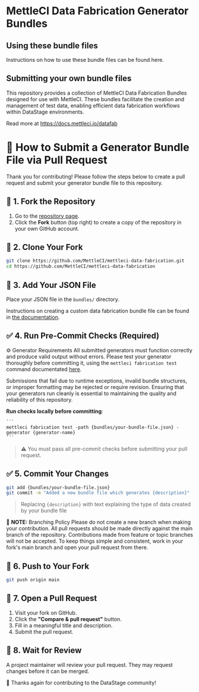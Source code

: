 # MettleCI Data Fabrication Generator Bundles

## Using these bundle files

Instructions on how to use these bundle files can be found here.

## Submitting your own bundle files

This repository provides a collection of MettleCI Data Fabrication Bundles designed for use with MettleCI. These bundles facilitate the creation and management of test data, enabling efficient data fabrication workflows within DataStage environments.

Read more at https://docs.mettleci.io/datafab


# 💾 How to Submit a Generator Bundle File via Pull Request

Thank you for contributing! Please follow the steps below to create a pull request and submit your generator bundle file to this repository.

## 📁 1. Fork the Repository

1. Go to the [repository page](https://github.com/MettleCI/mettleci-data-fabrication).
2. Click the **Fork** button (top right) to create a copy of the repository in your own GitHub account.

## 🔀 2. Clone Your Fork

```bash
git clone https://github.com/MettleCI/mettleci-data-fabrication.git
cd https://github.com/MettleCI/mettleci-data-fabrication
```

## 📄 3. Add Your JSON File

Place your JSON file in the `bundles/` directory.  

Instructions on creating a custom data fabrication bundle file can be found in [the documentation](https://docs.mettleci.io/datafab).

## ✅ 4. Run Pre-Commit Checks (Required)

⚙️ Generator Requirements
All submitted generators must function correctly and produce valid output without errors. Please test your generator thoroughly before committing it, using the `mettleci fabrication test` command documentated [here](https://datamigrators.atlassian.net/wiki/spaces/MCIDOC/pages/3285811201/Fabrication+Test+Command).

Submissions that fail due to runtime exceptions, invalid bundle structures, or improper formatting may be rejected or require revision. Ensuring that your generators run cleanly is essential to maintaining the quality and reliability of this repository.

**Run checks locally before committing**:

    ```
    mettleci fabrication test -path {bundles/your-bundle-file.json} -generator {generator-name}
    ```

> ⚠️ You must pass all pre-commit checks before submitting your pull request.

## ✅ 5. Commit Your Changes

```bash
git add {bundles/your-bundle-file.json}
git commit -m "Added a new bundle file which generates {description}"
```

> Replacing `{description}` with text explaining the type of data created by your bundle file

🔀 **NOTE:** Branching Policy
Please do not create a new branch when making your contribution. All pull requests should be made directly against the main branch of the repository. Contributions made from feature or topic branches will not be accepted. To keep things simple and consistent, work in your fork's main branch and open your pull request from there.

## 🔄 6. Push to Your Fork

```bash
git push origin main
```

## 🚀 7. Open a Pull Request

1. Visit your fork on GitHub.
2. Click the **"Compare & pull request"** button.
3. Fill in a meaningful title and description.
4. Submit the pull request.

## 📝 8. Wait for Review

A project maintainer will review your pull request. They may request changes before it can be merged.

🙏 Thanks again for contributing to the DataStage community!